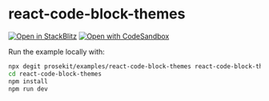 # react-code-block-themes

[![Open in StackBlitz](https://developer.stackblitz.com/img/open_in_stackblitz.svg)](https://stackblitz.com/github/prosekit/examples/tree/master/react-code-block-themes)
[![Open with CodeSandbox](https://assets.codesandbox.io/github/button-edit-lime.svg)](https://codesandbox.io/p/sandbox/github/prosekit/examples/tree/master/react-code-block-themes)

Run the example locally with:

```bash
npx degit prosekit/examples/react-code-block-themes react-code-block-themes
cd react-code-block-themes
npm install
npm run dev
```
